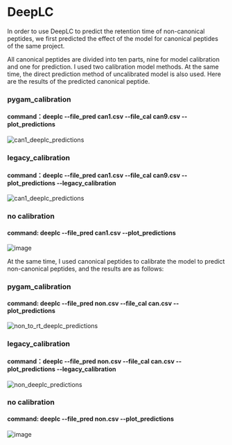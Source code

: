 # DeepLC
 
In order to use DeepLC to predict the retention time of non-canonical peptides, we first predicted the effect of the model for canonical peptides of the same project.

All canonical peptides are divided into ten parts, nine for model calibration and one for prediction. I used two calibration model methods. At the same time, the direct prediction method of uncalibrated model is also used. Here are the results of the predicted canonical peptide.

### pygam_calibration
#### command：deeplc --file_pred can1.csv --file_cal can9.csv --plot_predictions
![can1_deeplc_predictions](https://user-images.githubusercontent.com/83333440/218061182-2f28b887-e4cc-499e-b261-c118ad8b2902.png)
### legacy_calibration
#### command：deeplc --file_pred can1.csv --file_cal can9.csv --plot_predictions --legacy_calibration
![can1_deeplc_predictions](https://user-images.githubusercontent.com/83333440/218061300-4d052787-25e4-41d0-add2-fe4faf716cfa.png)
### no calibration
#### command: deeplc --file_pred can1.csv --plot_predictions
![image](https://user-images.githubusercontent.com/83333440/218063568-0b5c5838-3876-4e46-96f0-0f220c8c40f2.png)

At the same time, I used canonical peptides to calibrate the model to predict non-canonical peptides, and the results are as follows:
### pygam_calibration
#### command: deeplc --file_pred non.csv --file_cal can.csv --plot_predictions
![non_to_rt_deeplc_predictions](https://user-images.githubusercontent.com/83333440/218064924-9fceb3d2-eab5-4dab-a3e4-44b34b622c15.png)
### legacy_calibration
#### command：deeplc --file_pred non.csv --file_cal can.csv --plot_predictions --legacy_calibration
![non_deeplc_predictions](https://user-images.githubusercontent.com/83333440/218066151-bb1f5f2e-0c35-4dcf-9e41-2671cadb6512.png)
### no calibration
#### command: deeplc --file_pred non.csv --plot_predictions
![image](https://user-images.githubusercontent.com/83333440/218065199-7efd37ae-81bc-4677-9c7e-7d09d92bd804.png)



